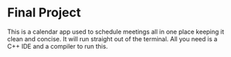 # Final Project

This is a calendar app used to schedule meetings all in one place keeping it clean and concise. 
It will run straight out of the terminal. All you need is a C++ IDE and a compiler to run this.
